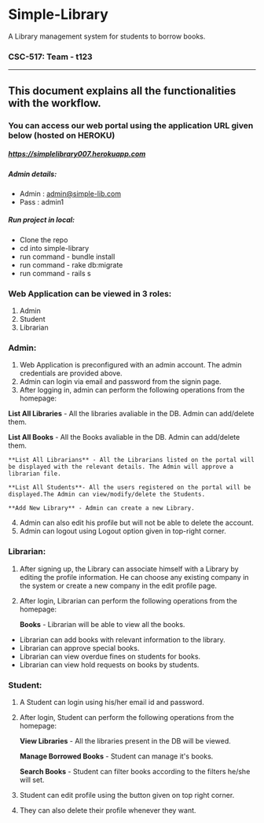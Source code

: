 # Simple-Library

A Library management system for students to borrow books.

### CSC-517: Team - t123
<hr>

## This document explains all the functionalities with the workflow. 

### You can access our web portal using the application URL given below (hosted on HEROKU)

##### https://simplelibrary007.herokuapp.com

  
##### Admin details:
  - Admin : admin@simple-lib.com
  - Pass  : admin1
  
 ##### Run project in local:
  - Clone the repo
  - cd into simple-library
  - run command - bundle install
  - run command - rake db:migrate
  - run command - rails s

### Web Application can be viewed in 3 roles:
1. Admin
2. Student
3. Librarian


### Admin:

1. Web Application is preconfigured with an admin account. The admin credentials are provided above.
2. Admin can login via email and password from the signin page.
3. After logging in, admin can perform the following operations from the homepage:
	
**List All Libraries** - All the libraries avaliable in the DB. Admin can add/delete them.
  
**List All Books** - All the Books avaliable in the DB. Admin can add/delete them.
	
	**List All Librarians** - All the Librarians listed on the portal will be displayed with the relevant details. The Admin will approve a librarian file.
	
	**List All Students**- All the users registered on the portal will be displayed.The Admin can view/modify/delete the Students.
	
	**Add New Library** - Admin can create a new Library.
	
4.	Admin can also edit his profile but will not be able to delete the account.
5.	Admin can logout using Logout option given in top-right corner.



### Librarian:

1.	After signing up, the Library can associate himself with a Library by editing the profile information. He can choose any existing company in the system or create a new company in the edit profile page.
2.	After login, Librarian can perform the following operations from the homepage:

	**Books** - Librarian will be able to view all the books.
  - Librarian can add books with relevant information to the library.
  - Librarian can approve special books.
  - Librarian can view overdue fines on students for books.
  - Librarian can view hold requests on books by students. 



### Student:

1. 	A Student can login using his/her email id and password.
2.	After login, Student can perform the following operations from the homepage:
	
	**View Libraries** - All the libraries present in the DB will be viewed.
	
	**Manage Borrowed Books** - Student can manage it's books.
	
	**Search Books** - Student can filter books according to the filters he/she will set.

3.	Student can edit profile using the button given on top right corner.
4.	They can also delete their profile whenever they want.
